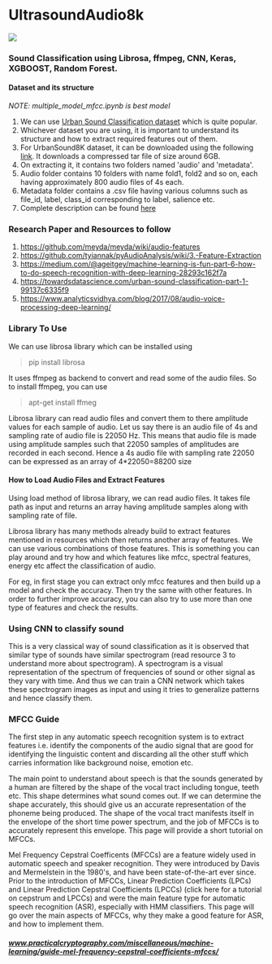 # UltrasoundAudio8k

![](https://miro.medium.com/max/960/1*Lcx7sflGhRGqtj9Ge248lw.jpeg)
### Sound Classification using Librosa, ffmpeg, CNN, Keras, XGBOOST, Random Forest.
####  Dataset and its structure
*NOTE: multiple_model_mfcc.ipynb is best model*

1. We can use [Urban Sound Classification dataset]( https://urbansounddataset.weebly.com/ )  which is quite popular.
2. Whichever dataset you are using, it is important to understand its structure and how to extract required features out of them.
3. For UrbanSound8K dataset, it can be downloaded using the following [link]( https://goo.gl/8hY5ER  ). It downloads a compressed tar file of size around 6GB.
4. On extracting it, it contains two folders named 'audio' and 'metadata'.
5. Audio folder contains 10 folders with name fold1, fold2 and so on, each having approximately 800 audio files of 4s each.
6. Metadata folder contains a .csv file having various columns such as file_id, label, class_id corresponding to label, salience etc.
7. Complete description can be found [here](https://urbansounddataset.weebly.com/urbansound8k.html)

### Research Paper and Resources to follow

1. https://github.com/meyda/meyda/wiki/audio-features
2. https://github.com/tyiannak/pyAudioAnalysis/wiki/3.-Feature-Extraction
3. https://medium.com/@ageitgey/machine-learning-is-fun-part-6-how-to-do-speech-recognition-with-deep-learning-28293c162f7a
4. https://towardsdatascience.com/urban-sound-classification-part-1-99137c6335f9
5. https://www.analyticsvidhya.com/blog/2017/08/audio-voice-processing-deep-learning/

### Library To Use

We can use librosa library which can be installed using 
> pip install librosa

It uses ffmpeg as backend to convert and read some of the audio files. So to install ffmpeg, you can use 
> apt-get install ffmeg

Librosa library can read audio files and convert them to there amplitude values for each sample of audio. Let us say there is an audio file of 4s and sampling rate of audio file is 22050 Hz. This means that audio file is made using amplitude samples such that 22050 samples of amplitudes are recorded in each second. Hence a 4s audio file with sampling rate 22050 can be expressed as an array of 4\*22050=88200 size 


#### How to Load Audio Files and Extract Features

Using load method of librosa library, we can read audio files. It takes file path as input and returns an array having amplitude samples along with sampling rate of file.

Librosa library has many methods already build to extract features mentioned in resources which then returns another array of features.
We can use various combinations of those features. This is something you can play around and try how and which features like mfcc, spectral features, energy etc affect the classification of audio. 

For eg, in first stage you can extract only mfcc features and then build up a model and check the accuracy. Then try the same with other features. In order to further improve accuracy, you can also try to use more than one type of features and check the results.

### Using CNN to classify sound

This is a very classical way of sound classification as it is observed that similar type of sounds have similar spectrogram (read resource 3 to understand more about spectrogram). A spectrogram is a visual representation of the spectrum of frequencies of sound or other signal as they vary with time. And thus we can train a CNN network which takes these spectrogram images as input and using it tries to generalize patterns and hence classify them.

### MFCC Guide
The first step in any automatic speech recognition system is to extract features i.e. identify the components of the audio signal that are good for identifying the linguistic content and discarding all the other stuff which carries information like background noise, emotion etc.

The main point to understand about speech is that the sounds generated by a human are filtered by the shape of the vocal tract including tongue, teeth etc. This shape determines what sound comes out. If we can determine the shape accurately, this should give us an accurate representation of the phoneme being produced. The shape of the vocal tract manifests itself in the envelope of the short time power spectrum, and the job of MFCCs is to accurately represent this envelope. This page will provide a short tutorial on MFCCs.

Mel Frequency Cepstral Coefficents (MFCCs) are a feature widely used in automatic speech and speaker recognition. They were introduced by Davis and Mermelstein in the 1980's, and have been state-of-the-art ever since. Prior to the introduction of MFCCs, Linear Prediction Coefficients (LPCs) and Linear Prediction Cepstral Coefficients (LPCCs) (click here for a tutorial on cepstrum and LPCCs) and were the main feature type for automatic speech recognition (ASR), especially with HMM classifiers. This page will go over the main aspects of MFCCs, why they make a good feature for ASR, and how to implement them. 
##### www.practicalcryptography.com/miscellaneous/machine-learning/guide-mel-frequency-cepstral-coefficients-mfccs/
